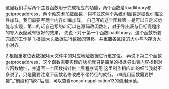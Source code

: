 这里我们手写两个主要函数用于完成相应的功能，两个函数是loadlibrary和getprocaddress，两个动态dll加载函数，只不过这两个系统dll函数是硬盘dll库文件加载，我们需要写两个内存dll库加载。
自己写的这个函数第一是可以自定义功能与实现，第二的话自己写的dll可以在源码改函数名，对于导出表与目标壳程序的导入表隐藏有很好的效果。
先说下对于第一个函数loadlibrary，这个函数所要完成的工作是
1.根据pe头数据进行数据的转移，并重置各区段的大小与内存页大小对齐。

2.根据重定位表数据对pe文件中的对应地址数据进行重定位。
再说下第二个函数getprocaddress，这个函数需要实现的功能就只是简单的根据导出表内容找到对应函数地址，并返回一个函数指针供上层程序调用
这里制作相应dll的细节我就不多说了，只是需要注意下函数名修改成不带特征的就行。
dll调用函数需要拼接“_”前缀和“@8”后缀，可以查看consoleapplication13的调用示范。